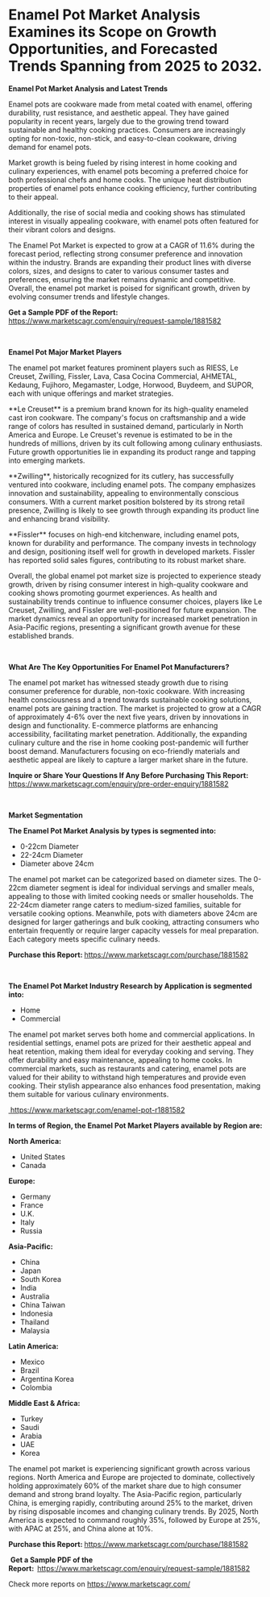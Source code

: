 <p><h1>Enamel Pot Market Analysis Examines its Scope on Growth Opportunities, and Forecasted Trends Spanning from 2025 to 2032.</h1></p><p><strong>Enamel Pot Market Analysis and Latest Trends</strong></p>
<p><p>Enamel pots are cookware made from metal coated with enamel, offering durability, rust resistance, and aesthetic appeal. They have gained popularity in recent years, largely due to the growing trend toward sustainable and healthy cooking practices. Consumers are increasingly opting for non-toxic, non-stick, and easy-to-clean cookware, driving demand for enamel pots. </p><p>Market growth is being fueled by rising interest in home cooking and culinary experiences, with enamel pots becoming a preferred choice for both professional chefs and home cooks. The unique heat distribution properties of enamel pots enhance cooking efficiency, further contributing to their appeal. </p><p>Additionally, the rise of social media and cooking shows has stimulated interest in visually appealing cookware, with enamel pots often featured for their vibrant colors and designs. </p><p>The Enamel Pot Market is expected to grow at a CAGR of 11.6% during the forecast period, reflecting strong consumer preference and innovation within the industry. Brands are expanding their product lines with diverse colors, sizes, and designs to cater to various consumer tastes and preferences, ensuring the market remains dynamic and competitive. Overall, the enamel pot market is poised for significant growth, driven by evolving consumer trends and lifestyle changes.</p></p>
<p><strong>Get a Sample PDF of the Report:&nbsp;</strong> <a href="https://www.marketscagr.com/enquiry/request-sample/1881582?utm_campaign=2306&utm_medium=2&utm_source=Github&utm_content=ia&utm_term=09022025&utm_id=enamel-pot">https://www.marketscagr.com/enquiry/request-sample/1881582</a></p>
<p>&nbsp;</p>
<p><strong>Enamel Pot Major Market Players</strong></p>
<p><p>The enamel pot market features prominent players such as RIESS, Le Creuset, Zwilling, Fissler, Lava, Casa Cocina Commercial, AHMETAL, Kedaung, Fujihoro, Megamaster, Lodge, Horwood, Buydeem, and SUPOR, each with unique offerings and market strategies.</p><p>**Le Creuset** is a premium brand known for its high-quality enameled cast iron cookware. The company's focus on craftsmanship and a wide range of colors has resulted in sustained demand, particularly in North America and Europe. Le Creuset's revenue is estimated to be in the hundreds of millions, driven by its cult following among culinary enthusiasts. Future growth opportunities lie in expanding its product range and tapping into emerging markets.</p><p>**Zwilling**, historically recognized for its cutlery, has successfully ventured into cookware, including enamel pots. The company emphasizes innovation and sustainability, appealing to environmentally conscious consumers. With a current market position bolstered by its strong retail presence, Zwilling is likely to see growth through expanding its product line and enhancing brand visibility.</p><p>**Fissler** focuses on high-end kitchenware, including enamel pots, known for durability and performance. The company invests in technology and design, positioning itself well for growth in developed markets. Fissler has reported solid sales figures, contributing to its robust market share.</p><p>Overall, the global enamel pot market size is projected to experience steady growth, driven by rising consumer interest in high-quality cookware and cooking shows promoting gourmet experiences. As health and sustainability trends continue to influence consumer choices, players like Le Creuset, Zwilling, and Fissler are well-positioned for future expansion. The market dynamics reveal an opportunity for increased market penetration in Asia-Pacific regions, presenting a significant growth avenue for these established brands.</p></p>
<p>&nbsp;</p>
<p><strong>What Are The Key Opportunities For Enamel Pot Manufacturers?</strong></p>
<p><p>The enamel pot market has witnessed steady growth due to rising consumer preference for durable, non-toxic cookware. With increasing health consciousness and a trend towards sustainable cooking solutions, enamel pots are gaining traction. The market is projected to grow at a CAGR of approximately 4-6% over the next five years, driven by innovations in design and functionality. E-commerce platforms are enhancing accessibility, facilitating market penetration. Additionally, the expanding culinary culture and the rise in home cooking post-pandemic will further boost demand. Manufacturers focusing on eco-friendly materials and aesthetic appeal are likely to capture a larger market share in the future.</p></p>
<p><strong>Inquire or Share Your Questions If Any Before Purchasing This Report:</strong> <a href="https://www.marketscagr.com/enquiry/pre-order-enquiry/1881582?utm_campaign=2306&utm_medium=2&utm_source=Github&utm_content=ia&utm_term=09022025&utm_id=enamel-pot">https://www.marketscagr.com/enquiry/pre-order-enquiry/1881582</a></p>
<p>&nbsp;</p>
<p><strong>Market Segmentation</strong></p>
<p><strong>The Enamel Pot Market Analysis by types is segmented into:</strong></p>
<p><ul><li>0-22cm Diameter</li><li>22-24cm Diameter</li><li>Diameter above 24cm</li></ul></p>
<p><p>The enamel pot market can be categorized based on diameter sizes. The 0-22cm diameter segment is ideal for individual servings and smaller meals, appealing to those with limited cooking needs or smaller households. The 22-24cm diameter range caters to medium-sized families, suitable for versatile cooking options. Meanwhile, pots with diameters above 24cm are designed for larger gatherings and bulk cooking, attracting consumers who entertain frequently or require larger capacity vessels for meal preparation. Each category meets specific culinary needs.</p></p>
<p><strong>Purchase this Report:&nbsp;</strong><a href="https://www.marketscagr.com/purchase/1881582?utm_campaign=2306&utm_medium=2&utm_source=Github&utm_content=ia&utm_term=09022025&utm_id=enamel-pot">https://www.marketscagr.com/purchase/1881582</a></p>
<p>&nbsp;</p>
<p><strong>The Enamel Pot Market Industry Research by Application is segmented into:</strong></p>
<p><ul><li>Home</li><li>Commercial</li></ul></p>
<p><p>The enamel pot market serves both home and commercial applications. In residential settings, enamel pots are prized for their aesthetic appeal and heat retention, making them ideal for everyday cooking and serving. They offer durability and easy maintenance, appealing to home cooks. In commercial markets, such as restaurants and catering, enamel pots are valued for their ability to withstand high temperatures and provide even cooking. Their stylish appearance also enhances food presentation, making them suitable for various culinary environments.</p></p>
<p><a href="https://www.marketscagr.com/enamel-pot-r1881582?utm_campaign=2306&utm_medium=2&utm_source=Github&utm_content=ia&utm_term=09022025&utm_id=enamel-pot">&nbsp;https://www.marketscagr.com/enamel-pot-r1881582</a></p>
<p><strong>In terms of Region, the Enamel Pot Market Players available by Region are:</strong></p>
<p>
    <p> <strong> North America: </strong>
        <ul>
            <li>United States</li>
            <li>Canada</li>
        </ul>
        </p> 
    <p> <strong> Europe: </strong>
        <ul>
            <li>Germany</li>
            <li>France</li>
            <li>U.K.</li>
            <li>Italy</li>
            <li>Russia</li>
        </ul>
        </p> 
    <p> <strong> Asia-Pacific: </strong>
        <ul>
            <li>China</li>
            <li>Japan</li>
            <li>South Korea</li>
            <li>India</li>
            <li>Australia</li>
            <li>China Taiwan</li>
            <li>Indonesia</li>
            <li>Thailand</li>
            <li>Malaysia</li>
        </ul>
        </p> 
    <p> <strong> Latin America: </strong>
        <ul>
            <li>Mexico</li>
            <li>Brazil</li>
            <li>Argentina Korea</li>
            <li>Colombia</li>
        </ul>
        </p> 
    <p> <strong> Middle East & Africa: </strong>
        <ul>
            <li>Turkey</li>
            <li>Saudi</li>
            <li>Arabia</li>
            <li>UAE</li>
            <li>Korea</li>
        </ul>
    </p>
    </p>
<p><p>The enamel pot market is experiencing significant growth across various regions. North America and Europe are projected to dominate, collectively holding approximately 60% of the market share due to high consumer demand and strong brand loyalty. The Asia-Pacific region, particularly China, is emerging rapidly, contributing around 25% to the market, driven by rising disposable incomes and changing culinary trends. By 2025, North America is expected to command roughly 35%, followed by Europe at 25%, with APAC at 25%, and China alone at 10%.</p></p>
<p><strong>Purchase this Report: </strong><a href="https://www.marketscagr.com/purchase/1881582?utm_campaign=2306&utm_medium=2&utm_source=Github&utm_content=ia&utm_term=09022025&utm_id=enamel-pot">https://www.marketscagr.com/purchase/1881582</a></p>
<p>&nbsp;<strong>Get a Sample PDF of the Report:&nbsp;&nbsp;</strong><a href="https://www.marketscagr.com/enquiry/request-sample/1881582?utm_campaign=2306&utm_medium=2&utm_source=Github&utm_content=ia&utm_term=09022025&utm_id=enamel-pot">https://www.marketscagr.com/enquiry/request-sample/1881582</a></p>
<p><strong></strong></p>
<p>Check more reports on <a href="https://www.marketscagr.com/?utm_campaign=2306&utm_medium=2&utm_source=Github&utm_content=ia&utm_term=09022025&utm_id=enamel-pot">https://www.marketscagr.com/</a></p>